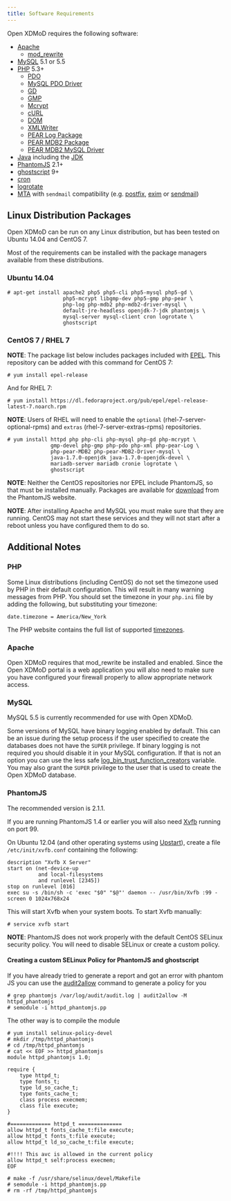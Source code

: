 ```yaml
---
title: Software Requirements
---
```


Open XDMoD requires the following software:

- [Apache][]
    - [mod_rewrite][]
- [MySQL][] 5.1 or 5.5
- [PHP][] 5.3+
    - [PDO][]
    - [MySQL PDO Driver][pdo-mysql]
    - [GD][php-gd]
    - [GMP][php-gmp]
    - [Mcrypt][php-mcrypt]
    - [cURL][php-curl]
    - [DOM][php-dom]
    - [XMLWriter][php-xmlwriter]
    - [PEAR Log Package][pear-log]
    - [PEAR MDB2 Package][pear-mdb2]
    - [PEAR MDB2 MySQL Driver][pear-mdb2-mysql]
- [Java][] including the [JDK][]
- [PhantomJS][] 2.1+
- [ghostscript][] 9+
- [cron][]
- [logrotate][]
- [MTA][] with `sendmail` compatibility (e.g. [postfix][], [exim][] or
  [sendmail][])

[apache]:          http://httpd.apache.org/
[mod_rewrite]:     http://httpd.apache.org/docs/current/mod/mod_rewrite.html
[mysql]:           http://mysql.com/
[php]:             http://php.net/
[pdo]:             http://php.net/manual/en/book.pdo.php
[pdo-mysql]:       http://php.net/manual/en/ref.pdo-mysql.php
[php-gd]:          http://php.net/manual/en/book.image.php
[php-gmp]:         http://php.net/manual/en/book.gmp.php
[php-mcrypt]:      http://php.net/manual/en/book.mcrypt.php
[php-curl]:        http://php.net/manual/en/book.curl.php
[php-dom]:         http://php.net/manual/en/book.dom.php
[php-xmlwriter]:   http://php.net/manual/en/book.xmlwriter.php
[pear-log]:        http://pear.php.net/package/Log
[pear-mdb2]:       http://pear.php.net/package/MDB2
[pear-mdb2-mysql]: http://pear.php.net/package/MDB2_Driver_mysql
[java]:            http://java.com/
[jdk]:             http://www.oracle.com/technetwork/java/javase/downloads/index.html
[phantomjs]:       http://phantomjs.org/
[ghostscript]:     https://www.ghostscript.com/
[cron]:            https://en.wikipedia.org/wiki/Cron
[logrotate]:       http://linux.die.net/man/8/logrotate
[mta]:             http://en.wikipedia.org/wiki/Mail_transfer_agent
[postfix]:         http://www.postfix.org/
[exim]:            http://www.exim.org/
[sendmail]:        http://www.sendmail.org/

Linux Distribution Packages
---------------------------

Open XDMoD can be run on any Linux distribution, but has been tested on
Ubuntu 14.04 and CentOS 7.

Most of the requirements can be installed with the package managers
available from these distributions.

### Ubuntu 14.04

    # apt-get install apache2 php5 php5-cli php5-mysql php5-gd \
                      php5-mcrypt libgmp-dev php5-gmp php-pear \
                      php-log php-mdb2 php-mdb2-driver-mysql \
                      default-jre-headless openjdk-7-jdk phantomjs \
                      mysql-server mysql-client cron logrotate \
                      ghostscript

### CentOS 7 / RHEL 7

**NOTE**: The package list below includes packages included with
[EPEL](http://fedoraproject.org/wiki/EPEL).  This repository can be
added with this command for CentOS 7:

    # yum install epel-release

And for RHEL 7:

    # yum install https://dl.fedoraproject.org/pub/epel/epel-release-latest-7.noarch.rpm

**NOTE**: Users of RHEL will need to enable the `optional`
(rhel-7-server-optional-rpms) and `extras` (rhel-7-server-extras-rpms)
repositories.

    # yum install httpd php php-cli php-mysql php-gd php-mcrypt \
                  gmp-devel php-gmp php-pdo php-xml php-pear-Log \
                  php-pear-MDB2 php-pear-MDB2-Driver-mysql \
                  java-1.7.0-openjdk java-1.7.0-openjdk-devel \
                  mariadb-server mariadb cronie logrotate \
                  ghostscript

**NOTE**: Neither the CentOS repositories nor EPEL include PhantomJS,
so that must be installed manually.  Packages are available for
[download](http://phantomjs.org/download.html) from the PhantomJS
website.

**NOTE**: After installing Apache and MySQL you must make sure that they
are running.  CentOS may not start these services and they will not
start after a reboot unless you have configured them to do so.

Additional Notes
----------------

### PHP

Some Linux distributions (including CentOS) do not set the timezone used
by PHP in their default configuration.  This will result in many warning
messages from PHP.  You should set the timezone in your `php.ini` file
by adding the following, but substituting your timezone:

    date.timezone = America/New_York

The PHP website contains the full list of supported [timezones][].

[timezones]: http://php.net/manual/en/timezones.php

### Apache

Open XDMoD requires that mod_rewrite be installed and enabled.  Since
the Open XDMoD portal is a web application you will also need to make
sure you have configured your firewall properly to allow appropriate
network access.

### MySQL

MySQL 5.5 is currently recommended for use with Open XDMoD.

Some versions of MySQL have binary logging enabled by default.  This can
be an issue during the setup process if the user specified to create the
databases does not have the `SUPER` privilege.  If binary logging is not
required you should disable it in your MySQL configuration.  If that is
not an option you can use the less safe
[log_bin_trust_function_creators][] variable.  You may also grant the
`SUPER` privilege to the user that is used to create the Open XDMoD
database.

[log_bin_trust_function_creators]: https://dev.mysql.com/doc/refman/5.5/en/replication-options-binary-log.html#option_mysqld_log-bin-trust-function-creators

### PhantomJS

The recommended version is 2.1.1.

If you are running PhantomJS 1.4 or earlier you will also need [Xvfb][]
running on port 99.

On Ubuntu 12.04 (and other operating systems using [Upstart][]), create
a file `/etc/init/xvfb.conf` containing the following:

    description "Xvfb X Server"
    start on (net-device-up
              and local-filesystems
              and runlevel [2345])
    stop on runlevel [016]
    exec su -s /bin/sh -c 'exec "$0" "$@"' daemon -- /usr/bin/Xvfb :99 -screen 0 1024x768x24

This will start Xvfb when your system boots.  To start Xvfb manually:

    # service xvfb start

[xvfb]:    http://www.x.org/archive/current/doc/man/man1/Xvfb.1.xhtml
[upstart]: http://upstart.ubuntu.com/

**NOTE**: PhantomJS does not work properly with the default CentOS
SELinux security policy.  You will need to disable SELinux or create a
custom policy.

#### Creating a custom SELinux Policy for PhantomJS and ghostscript

If you have already tried to generate a report and got an error with phantom JS you can use the [audit2allow][centosselinux] command to generate a policy for you

[centosselinux]: https://wiki.centos.org/HowTos/SELinux#head-faa96b3fdd922004cdb988c1989e56191c257c01

```
# grep phantomjs /var/log/audit/audit.log | audit2allow -M httpd_phantomjs
# semodule -i httpd_phantomjs.pp
```

The other way is to compile the module

```
# yum install selinux-policy-devel
# mkdir /tmp/httpd_phantomjs
# cd /tmp/httpd_phantomjs
# cat << EOF >> httpd_phantomjs
module httpd_phantomjs 1.0;

require {
	type httpd_t;
	type fonts_t;
	type ld_so_cache_t;
	type fonts_cache_t;
	class process execmem;
	class file execute;
}

#============= httpd_t ==============
allow httpd_t fonts_cache_t:file execute;
allow httpd_t fonts_t:file execute;
allow httpd_t ld_so_cache_t:file execute;

#!!!! This avc is allowed in the current policy
allow httpd_t self:process execmem;
EOF

# make -f /usr/share/selinux/devel/Makefile
# semodule -i httpd_phantomjs.pp
# rm -rf /tmp/httpd_phantomjs
```
